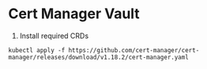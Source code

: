# Cert Manager Vault

1. Install required CRDs
```
kubectl apply -f https://github.com/cert-manager/cert-manager/releases/download/v1.18.2/cert-manager.yaml
```